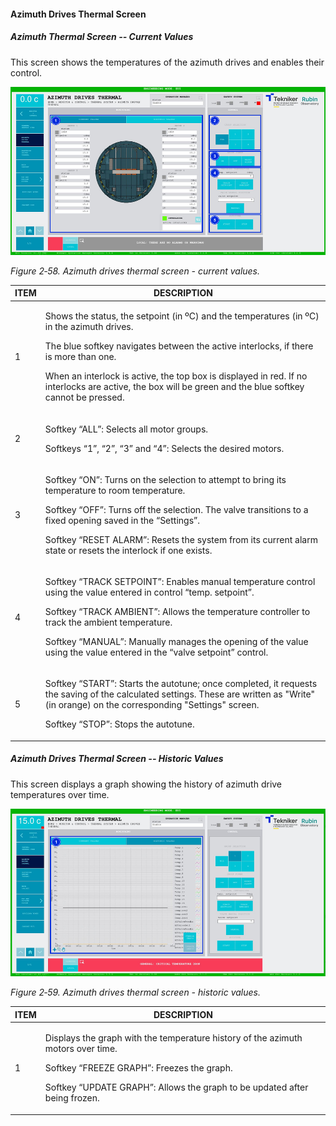 #### Azimuth Drives Thermal Screen

##### Azimuth Thermal Screen -- Current Values

This screen shows the temperatures of the azimuth drives and enables their control.

![](../Resources/media/image74.png)

*Figure 2‑58. Azimuth drives thermal screen - current values.*

<table>
<colgroup>
<col style="width: 13<col style="width: 86</colgroup>
<thead>
<tr class="header">
<th>ITEM</th>
<th>DESCRIPTION</th>
</tr>
</thead>
<tbody>
<tr class="odd">
<td>1</td>
<td><p>Shows the status, the setpoint (in ºC) and the temperatures (in ºC) in the azimuth drives.</p>
<p>The blue softkey navigates between the active interlocks, if there is more than one.</p>
<p>When an interlock is active, the top box is displayed in red. If no interlocks are active, the
box will be green and the blue softkey cannot be pressed.</p></td>
</tr>
<tr class="even">
<td>2</td>
<td><p>Softkey “ALL”: Selects all motor groups.</p>
<p>Softkeys “1”, “2”, “3” and “4”: Selects the desired motors.</p></td>
</tr>
<tr class="odd">
<td>3</td>
<td><p>Softkey “ON”: Turns on the selection to attempt to bring its temperature to room temperature.</p>
<p>Softkey “OFF”: Turns off the selection. The valve transitions to a fixed opening saved in the “Settings”.</p>
<p>Softkey “RESET ALARM”: Resets the system from its current alarm state or resets the
interlock if one exists.</p></td>
</tr>
<tr class="even">
<td>4</td>
<td><p>Softkey “TRACK SETPOINT”: Enables manual temperature control using the value entered in
control “temp. setpoint”.</p>
<p>Softkey “TRACK AMBIENT”: Allows the temperature controller to track the ambient temperature.</p>
<p>Softkey “MANUAL”: Manually manages the opening of the value using the value entered in the
“valve setpoint” control.</p></td>
</tr>
<tr class="odd">
<td>5</td>
<td><p>Softkey “START”: Starts the autotune; once completed, it requests the saving of the calculated settings. These
are written as "Write" (in orange) on the corresponding "Settings" screen.</p>
<p>Softkey “STOP”: Stops the autotune.</p></td>
</tr>
</tbody>
</table>

##### Azimuth Drives Thermal Screen -- Historic Values

This screen displays a graph showing the history of azimuth drive temperatures over time.

![](../Resources/media/image75.png)

*Figure 2‑59. Azimuth drives thermal screen - historic values.*

<table>
<colgroup>
<col style="width: 13<col style="width: 86</colgroup>
<thead>
<tr class="header">
<th>ITEM</th>
<th>DESCRIPTION</th>
</tr>
</thead>
<tbody>
<tr class="odd">
<td>1</td>
<td><p>Displays the graph with the temperature history of the azimuth motors over time.</p>
<p>Softkey “FREEZE GRAPH”: Freezes the graph.</p>
<p>Softkey “UPDATE GRAPH”: Allows the graph to be updated after being frozen.</p></td>
</tr>
</tbody>
</table>
